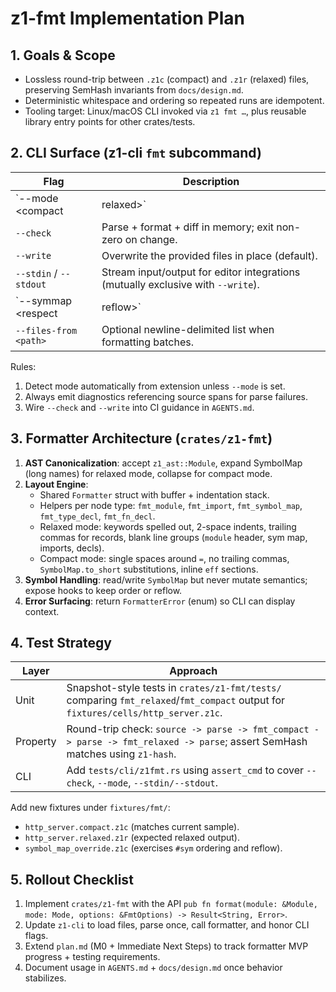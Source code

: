 # z1-fmt Implementation Plan

## 1. Goals & Scope
- Lossless round-trip between `.z1c` (compact) and `.z1r` (relaxed) files, preserving SemHash invariants from `docs/design.md`.
- Deterministic whitespace and ordering so repeated runs are idempotent.
- Tooling target: Linux/macOS CLI invoked via `z1 fmt …`, plus reusable library entry points for other crates/tests.

## 2. CLI Surface (z1-cli `fmt` subcommand)
| Flag | Description |
| ---- | ----------- |
| `--mode <compact|relaxed>` | Selects formatter mode (default: `relaxed` for `.z1c`, `compact` for `.z1r`). |
| `--check` | Parse + format + diff in memory; exit non-zero on change. |
| `--write` | Overwrite the provided files in place (default). |
| `--stdin` / `--stdout` | Stream input/output for editor integrations (mutually exclusive with `--write`). |
| `--symmap <respect|reflow>` | `respect` preserves existing ordering; `reflow` sorts pairs alphabetically (default: `respect`). |
| `--files-from <path>` | Optional newline-delimited list when formatting batches. |

Rules:
1. Detect mode automatically from extension unless `--mode` is set.
2. Always emit diagnostics referencing source spans for parse failures.
3. Wire `--check` and `--write` into CI guidance in `AGENTS.md`.

## 3. Formatter Architecture (`crates/z1-fmt`)
1. **AST Canonicalization**: accept `z1_ast::Module`, expand SymbolMap (long names) for relaxed mode, collapse for compact mode.
2. **Layout Engine**:
   - Shared `Formatter` struct with buffer + indentation stack.
   - Helpers per node type: `fmt_module`, `fmt_import`, `fmt_symbol_map`, `fmt_type_decl`, `fmt_fn_decl`.
   - Relaxed mode: keywords spelled out, 2-space indents, trailing commas for records, blank line groups (`module` header, sym map, imports, decls).
   - Compact mode: single spaces around `=`, no trailing commas, `SymbolMap.to_short` substitutions, inline `eff` sections.
3. **Symbol Handling**: read/write `SymbolMap` but never mutate semantics; expose hooks to keep order or reflow.
4. **Error Surfacing**: return `FormatterError` (enum) so CLI can display context.

## 4. Test Strategy
| Layer | Approach |
| ----- | -------- |
| Unit | Snapshot-style tests in `crates/z1-fmt/tests/` comparing `fmt_relaxed`/`fmt_compact` output for `fixtures/cells/http_server.z1c`. |
| Property | Round-trip check: `source -> parse -> fmt_compact -> parse -> fmt_relaxed -> parse`; assert SemHash matches using `z1-hash`. |
| CLI | Add `tests/cli/z1fmt.rs` using `assert_cmd` to cover `--check`, `--mode`, `--stdin/--stdout`. |

Add new fixtures under `fixtures/fmt/`:
- `http_server.compact.z1c` (matches current sample).
- `http_server.relaxed.z1r` (expected relaxed output).
- `symbol_map_override.z1c` (exercises `#sym` ordering and reflow).

## 5. Rollout Checklist
1. Implement `crates/z1-fmt` with the API `pub fn format(module: &Module, mode: Mode, options: &FmtOptions) -> Result<String, Error>`.
2. Update `z1-cli` to load files, parse once, call formatter, and honor CLI flags.
3. Extend `plan.md` (M0 + Immediate Next Steps) to track formatter MVP progress + testing requirements.
4. Document usage in `AGENTS.md` + `docs/design.md` once behavior stabilizes.
